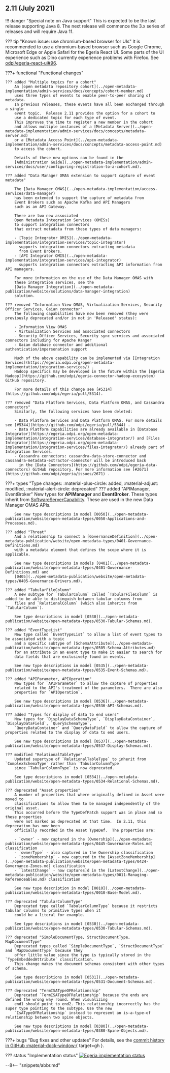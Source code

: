 <!-- SPDX-License-Identifier: CC-BY-4.0 -->
<!-- Copyright Contributors to the Egeria project. -->

## 2.11 (July 2021)

!!! danger "Special note on Java support"
    This is expected to be the last release supporting Java 8. The next release will commence the 3.x series of
    releases and will require Java 11.

??? tip "Known issue: use chromium-based browser for UIs"
    It is recommended to use a chromium-based browser such as Google Chrome, Microsoft Edge or Apple Safari for
    the Egeria React UI. Some parts of the UI experience such as Dino currently experience problems with
    Firefox. See [odpi/egeria-react-ui#96](https://github.com/odpi/egeria-react-ui/issues/96).

???+ functional "Functional changes"

    ??? added "Multiple topics for a cohort"
        An [open metadata repository cohort](../open-metadata-implementation/admin-services/docs/concepts/cohort-member.md)
        uses three types of events to enable peer-to-peer sharing of metadata.
        In previous releases, these events have all been exchanged through a single
        event topic.  Release 2.11 provides the option for a cohort to
        use a dedicated topic for each type of event.
        This improves the time to register a new member in the cohort
        and allows multiple instances of a [Metadata Server](../open-metadata-implementation/admin-services/docs/concepts/metadata-server.md)
        or a [Metadata Access Point](../open-metadata-implementation/admin-services/docs/concepts/metadata-access-point.md)
        to access the cohort.
    
        Details of these new options can be found in the
        [Administration Guide](../open-metadata-implementation/admin-services/docs/user/configuring-registration-to-a-cohort.md).
    
    ??? added "Data Manager OMAS extension to support capture of event metadata"
    
        The [Data Manager OMAS](../open-metadata-implementation/access-services/data-manager)
        has been extended to support the capture of metadata from
        Event Brokers such as Apache Kafka and API Managers
        such as an API Gateway.
    
        There are two new associated
        Open Metadata Integration Services (OMISs)
        to support integration connectors 
        that extract metadata from these types of data managers:
    
        - [Topic Integrator OMIS](../open-metadata-implementation/integration-services/topic-integrator)
          supports integration connectors extracting metadata
          from Event Brokers.
        - [API Integrator OMIS](../open-metadata-implementation/integration-services/api-integrator)
          supports integration connectors extracting API information from API managers.
    
        For more information on the use of the Data Manager OMAS with
        these integration services, see the 
        [Data Manager Integration](../open-metadata-publication/website/solutions/data-manager-integration)
        solution.
    
    ??? removed "Information View OMAS, Virtualization Services, Security Officer Services, Gaian connector"
        The following capabilities have now been removed (they were previously deprecated and/or in not in 'Released' status):
    
        - Information View OMAS
        - Virtualization Services and associated connectors
        - Security Officer Services, Security sync services and associated connectors including for Apache Ranger
        - Gaian database connector and additional authentication/impersonation support
    
        Much of the above capability can be implemented via [Integration Services](https://egeria.odpi.org/open-metadata-implementation/integration-services/) .
        Hadoop specifics may be developed in the future within the [Egeria Hadoop](https://github.com/odpi/egeria-connector-hadoop-ecosystem) GitHub repository.
    
        For more details of this change see [#5314](https://github.com/odpi/egeria/pull/5314).
    
    ??? removed "Data Platform Services, Data Platform OMAS, and Cassandra connectors"
        Similarly, the following services have been deleted:
    
        - Data Platform Services and Data Platform OMAS. For more details see [#5344](https://github.com/odpi/egeria/pull/5344) .
        - Data Platform capabilities are already available in [Database Integrator](https://egeria.odpi.org/open-metadata-implementation/integration-services/database-integrator/) and [Files Integrator](https://egeria.odpi.org/open-metadata-implementation/integration-services/files-integrator/) already part of Integration Services.
        - Cassandra connectors: cassandra-data-store-connector and cassandra-metadata-extractor-connector will be introduced back
          in the [Data Connectors](https://github.com/odpi/egeria-data-connectors) GitHub repository. For more information see [#2671](https://github.com/odpi/egeria/issues/2671) .

???+ types "Type changes: :material-plus-circle: added, :material-adjust: modified, :material-alert-circle: deprecated"
    ??? added "APIManager, EventBroker"
        New types for **APIManager** and **EventBroker**.
        These types inherit from [SoftwareServerCapability](../open-metadata-publication/website/open-metadata-types/0042-Software-Server-Capabilities.md).
        These are used in the new Data Manager OMAS APIs.

        See new type descriptions in model [0050](../open-metadata-publication/website/open-metadata-types/0050-Applications-and-Processes.md).

    ??? added "Threat"
        And a relationship to connect a [GovernanceDefinition](../open-metadata-publication/website/open-metadata-types/0401-Governance-Definitions.md)
        with a metadata element that defines the scope where it is applicable.

        See new type descriptions in models [0401](../open-metadata-publication/website/open-metadata-types/0401-Governance-Definitions.md) and
        [0405](../open-metadata-publication/website/open-metadata-types/0405-Governance-Drivers.md).

    ??? added "TabularFileColumn"
        A new subtype for `TabularColumn` called `TabularFileColumn` is added to be able to distinguish between tabular columns from
        files and `RelationalColumn` (which also inherits from `TabularColumn`).

        See type descriptions in model [0530](../open-metadata-publication/website/open-metadata-types/0530-Tabular-Schemas.md).

    ??? added "EventTypeList"
        New type called `EventTypeList` to allow a list of event types to be associated with a topic
        and a specific subtype of [SchemaAttribute](../open-metadata-publication/website/open-metadata-types/0505-Schema-Attributes.md)
        for an attribute in an event type to make it easier to search for
        data fields that are exclusively found in events.

        See new type descriptions in model [0535](../open-metadata-publication/website/open-metadata-types/0535-Event-Schemas.md).

    ??? added "APIParameter, APIOperation"
        New types for `APIParameter` to allow the capture of properties
        related to the API's treatment of the parameters.  There are also
        properties for `APIOperation`.

        See new type descriptions in model [0536](../open-metadata-publication/website/open-metadata-types/0536-API-Schemas.md).

    ??? added "Types for display of data to end users"
        New types for `DisplayDataSchemaType`, `DisplayDataContainer`, `DisplayDataField`, `QuerySchemaType`,
        `QueryDataContainer` and `QueryDataField` to allow the capture of properties related to the display of data to end users.

        See new type descriptions in model [0537](../open-metadata-publication/website/open-metadata-types/0537-Display-Schemas.md).

    ??? modified "RelationalTableType"
        Updated supertype of `RelationalTableType` to inherit from `ComplexSchemaType` rather than `TabularColumnType`
        since `TabularColumnType` is now deprecated.

        See type descriptions in model [0534](../open-metadata-publication/website/open-metadata-types/0534-Relational-Schemas.md).

    ??? deprecated "Asset properties"
        A number of properties that where originally defined in Asset were moved to
        classifications to allow them to be managed independently of the original asset.
        This occurred before the TypeDefPatch support was in place and so these properties
        were not marked as deprecated at that time.  In 2.11, this deprecation has now been
        officially recorded in the Asset TypeDef.  The properties are:

        - `owner` - now captured in the [Ownership](../open-metadata-publication/website/open-metadata-types/0445-Governance-Roles.md) classification
        - `ownerType` - also captured in the Ownership classification
        - `zoneMembership` - now captured in the [AssetZoneMembership](../open-metadata-publication/website/open-metadata-types/0424-Governance-Zones.md) classification
        - `latestChange` - now captures]d in the [LatestChange](../open-metadata-publication/website/open-metadata-types/0011-Managing-Referenceables.md) classification

        See new type description in model [0010](../open-metadata-publication/website/open-metadata-types/0010-Base-Model.md).

    ??? deprecated "TabularColumnType"
        Deprecated type called `TabularColumnType` because it restricts tabular columns to primitive types when it
        could be a literal for example.

        See type descriptions in model [0530](../open-metadata-publication/website/open-metadata-types/0530-Tabular-Schemas.md).

    ??? deprecated "SimpleDocumentType, StructDocumentType, MapDocumentType"
        Deprecated types called `SimpleDocumentType`, `StructDocumentType` and `MapDocumentType` because they
        offer little value since the type is typically stored in the `TypeEmbeddedAttribute` classification.
        This change makes the document schemas consistent with other types of schema.

        See type descriptions in model [0531](../open-metadata-publication/website/open-metadata-types/0531-Document-Schemas.md).

    ??? deprecated "TermISATypeOFRelationship"
        Deprecated `TermISATypeOFRelationship` because the ends are defined the wrong way round. When visualizing
        end1 should point to end2. This relationship incorrectly has the super type pointing to the subtype. Use the new
        `IsATypeOfRelationship` instead to represent an is-a-type-of relationship between two spine objects.

        See new type descriptions in model [0380](../open-metadata-publication/website/open-metadata-types/0380-Spine-Objects.md).

???+ bugs "Bug fixes and other updates"
    For details, see the [commit history in GitHub :material-dock-window:](https://github.com/odpi/egeria/commits/egeria-release-2.11){ target=gh }.

??? status "Implementation status"
    [![Egeria implementation status](2-11.png)](../roadmap)

--8<-- "snippets/abbr.md"
